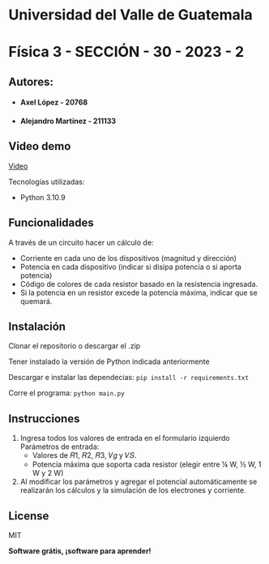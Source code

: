 # Universidad del Valle de Guatemala
# Física 3 - SECCIÓN - 30 - 2023 - 2
## Autores: 
- #### Axel López - 20768
- #### Alejandro Martínez - 211133

## Video demo
[Video](https://youtu.be/XRSL7C6ADw8)

Tecnologías utilizadas:

- Python 3.10.9

## Funcionalidades

A través de un circuito hacer un cálculo de:
- Corriente en cada uno de los dispositivos (magnitud y dirección)
- Potencia en cada dispositivo (indicar si disipa potencia o si aporta potencia)
- Código de colores de cada resistor basado en la resistencia ingresada.
- Si la potencia en un resistor excede la potencia máxima, indicar que se quemará.

## Instalación

Clonar el repositorio o descargar el .zip

Tener instalado la versión de Python indicada anteriormente

Descargar e instalar las dependecias:
    `pip install -r requirements.txt`

Corre el programa:
    `python main.py`

## Instrucciones

1. Ingresa todos los valores de entrada en el formulario izquierdo
   Parámetros de entrada:
    - Valores de 𝑅1, 𝑅2, 𝑅3, 𝑉𝑔 y 𝑉𝑆.
    - Potencia máxima que soporta cada resistor (elegir entre ¼ W, ½ W, 1 W y 2 W)
2. Al modificar los parámetros y agregar el potencial automáticamente se realizarán los cálculos y la simulación de los electrones y corriente.

## License

MIT

**Software grátis, ¡software para aprender!**